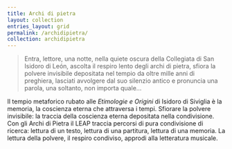 ```yaml
---
title: Archi di pietra
layout: collection
entries_layout: grid
permalink: /archidipietra/
collection: archidipietra
---
```


> Entra, lettore, una notte, nella quiete oscura della Collegiata di San Isidoro
di León, ascolta il respiro lento degli archi di pietra, sfiora la polvere
invisibile depositata nel tempio da oltre mille anni di preghiera, lasciati
avvolgere dal suo silenzio antico e pronuncia una parola, una soltanto, non
importa quale…

Il tempio metaforico rubato alle _Etimologie e Origini_ di Isidoro di Siviglia è
la memoria, la coscienza eterna che attraversa i tempi. Sfiorare la polvere
invisibile: la traccia della coscienza eterna depositata nella condivisione.
Con gli Archi di Pietra il LEAP traccia percorsi di pura condivisione di ricerca:
lettura di un testo, lettura di una partitura, lettura di una memoria. La lettura
della polvere, il respiro condiviso, approdi alla letteratura musicale. 
